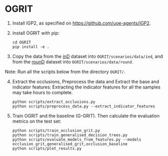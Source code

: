 # OGRIT

1) Install IGP2, as specified on https://github.com/uoe-agents/IGP2.

2) Install OGRIT with pip: 
    ```
    cd OGRIT
    pip install -e .
    ```

3) Copy the data from the [inD](https://www.ind-dataset.com/) dataset into `OGRIT/scenarios/data/ind`, and from the [rounD](https://www.round-dataset.com/) dataset into `OGRIT/scenarios/data/round`.


Note: Run all the scripts below from the directory `OGRIT/`.

4) Extract the occlusions, Preprocess the data and Extract the base and indicator features:
Extracting the indicator features for all the samples may take hours to complete.
    ```
    python scripts/extract_occlusions.py
    python scripts/preprocess_data.py --extract_indicator_features
    ```

5) Train OGRIT and the baseline (G-GRIT). Then calculate the evaluation metrics on the test set:

    ```
    python scripts/train_occlusion_grit.py
    python scripts/train_generalised_decision_trees.py
    python scripts/evaluate_models_from_features.py --models occlusion_grit,generalised_grit,occlusion_baseline
    python scripts/plot_results.py
    ```